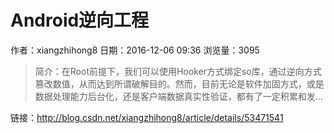 # Android逆向工程
作者：xiangzhihong8
日期：2016-12-06 09:36
浏览量：3095
> 简介：在Root前提下，我们可以使用Hooker方式绑定so库，通过逆向方式篡改数值，从而达到所谓破解目的。然而，目前无论是软件加固方式，或是数据处理能力后台化，还是客户端数据真实性验证，都有了一定积累和发...

 链接：http://blog.csdn.net/xiangzhihong8/article/details/53471541
